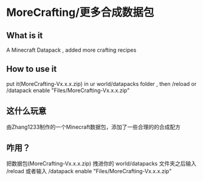 # MoreCrafting/更多合成数据包
## What is it
A Minecraft Datapack , added more crafting recipes<br>
## How to use it
put it(MoreCrafting-Vx.x.x.zip) in ur world/datapacks folder , then /reload or /datapack enable "Files/MoreCrafting-Vx.x.x.zip"<br>
## 这什么玩意
由Zhang1233制作的一个Minecraft数据包，添加了一些合理的的合成配方<br>
## 咋用？
把数据包(MoreCrafting-Vx.x.x.zip) 拽进你的 world/datapacks 文件夹之后输入 /reload 或者输入 /datapack enable "Files/MoreCrafting-Vx.x.x.zip"<br>
